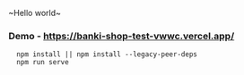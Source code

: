 ~Hello world~

### Demo - https://banki-shop-test-vwwc.vercel.app/

```
  npm install || npm install --legacy-peer-deps
  npm run serve
```
